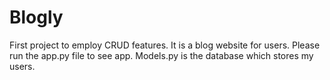 # Blogly

First project to employ CRUD features. It is a blog website for users. Please run the app.py file to see app. Models.py is the database which stores my users. 
